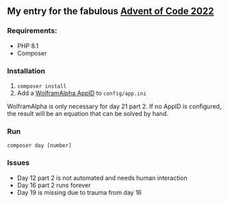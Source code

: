 ## My entry for the fabulous [Advent of Code 2022](https://adventofcode.com/2022/about) 

### Requirements: 
- PHP 8.1
- Composer

### Installation 
1. `composer install`
2. Add a [WolframAlpha AppID](https://developer.wolframalpha.com/portal/myapps/) to `config/app.ini` 

WolframAlpha is only necessary for day 21 part 2. If no AppID is configured, the result will be an equation that can be solved by hand.

### Run 
`composer day [number]`

### Issues
- Day 12 part 2 is not automated and needs human interaction
- Day 16 part 2 runs forever
- Day 19 is missing due to trauma from day 16
